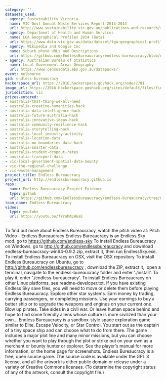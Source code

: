 ```yaml
---
category: ''
datasets_used:
- agency: Sustainability Victoria
  name: VIC Govt Annual Waste Services Report 2013-2014
  url: http://www.sustainability.vic.gov.au/publications-and-research/research/victorian-waste-and-recycling-data-results-201314/victorian-local-government-annual-waste-services-report-201314
- agency: Department of Health and Human Services
  name: LGA Geographical Profiles 2014 (Beta)
  url: https://www.data.vic.gov.au/data/dataset/lga-geographical-profiles-2014-beta
- agency: Wikipedia and Google Inc
  name: Suburb photo URLs and Descriptions
  url: https://github.com/EndlessBureaucracy/endless-bureaucracy/blob/draft/suburbs-v2.xlsx
- agency: Australian Bureau of Statistics
  name: Local Government Areas Geography
  url: https://www.censusdata.abs.gov.au/datapacks/
event: melbourne
gid: endless-bureaucracy
hackerspace_url: https://2016.hackerspace.govhack.org/node/2781
image_url: https://2016.hackerspace.govhack.org/sites/default/files/field/image/endless-bureaucracy-logo.png
jurisdiction: vic
prizes-entered:
- australia-that-thing-we-all-need
- australia-creative-humanities-hack
- australia-data-intelligence-hack
- australia-future-australia-hack
- australia-innovative-ideas-hack
- australia-community-resilience-hack
- australia-storytelling-hack
- australia-local-industry-activity
- australia-location-data
- australia-no-boundaries-data-hack
- australia-smarter-data
- australia-student-dropout-rates
- australia-transport-data
- vic-local-government-spatial-data-bounty
- vic-the-regional-challenge
- vic-waste-management
project_title: Endless Bureaucracy
project_url: http://endlessbureaucracy.github.io
repo:
  name: Endless Bureaucracy Project Evidence
  type: github
  url: https://github.com/EndlessBureaucracy/endless-bureaucracy/tree/master/evidence
team_name: Endless Bureaucracy
video:
  type: youtube
  url: https://youtu.be/fYruMALHGaE
---
```


To find out more about Endless Bureaucracy, watch the pitch video at: Pitch Video - Endless Bureaucracy​​​​​​​
Endless Bureaucracy is an Endless Sky mod. go to https://github.com/endless-sky
To install Endless Bureaucracy on Windows, go to http://github.com/endlessbureaucracy and download endless-bureaucracy-win64-0.9.2.zip, extract it, then run EndlessSky.exe.
To install Endless Bureaucracy on OSX, visit the OSX repository
To install Endless Bureaucracy on Ubuntu, go to http://github.com/endlessbureaucracy , download the ZIP, extract it,  open a terminal, navigate to the endless-bureaucracy folder and enter './install'. To play it, enter './endless-bureaucracy'.
To install Endless Bureaucracy on other Linux platforms, see readme-developer.txt.
If you have existing Endless Sky save files, you will need to move or delete them before playing Endless Bureaucracy.
Explore other star systems. Earn money by trading, carrying passengers, or completing missions. Use your earnings to buy a better ship or to upgrade the weapons and engines on your current one. Blow up pirates. Take sides in a civil war. Or leave human space behind and hope to find some friendly aliens whose culture is more civilized than your own...
Endless Bureaucracy is a sandbox-style space exploration game similar to Elite, Escape Velocity, or Star Control. You start out as the captain of a tiny space ship and can choose what to do from there. The game includes a major plot line and many minor missions, but you can choose whether you want to play through the plot or strike out on your own as a merchant or bounty hunter or explorer.
See the player's manual for more information, or the home page for screenshots.
Endless Bureaucracy is a free, open source game. The source code is available under the GPL 3 license, and all the artwork is either public domain or release under a variety of Creative Commons licenses. (To determine the copyright status of any of the artwork, consult the copyright file.)